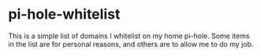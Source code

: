 # pi-hole-whitelist

This is a simple list of domains I whitelist on my home pi-hole. Some items in the list are for personal reasons, and others are to allow me to do my job.
